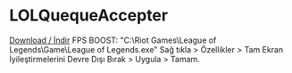 # LOLQuequeAccepter
[Download / İndir](https://github.com/ny4rlk0/LOLQueueAccepter/releases/download/Stable/LOLQueueAccepter.exe)
FPS BOOST: "C:\Riot Games\League of Legends\Game\League of Legends.exe" Sağ tıkla > Özellikler > Tam Ekran İyileştirmelerini Devre Dışı Bırak > Uygula > Tamam.
